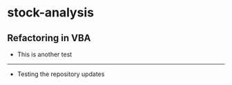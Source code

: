 # stock-analysis
Refactoring in VBA
---
* This is another test 

---
* Testing the repository updates